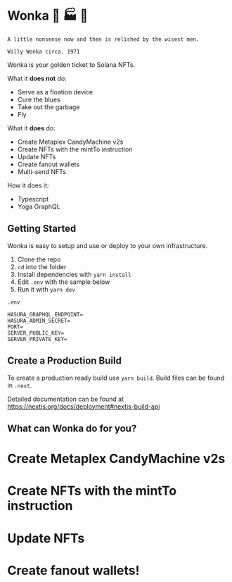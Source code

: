 # Wonka 🍬 🏭 🥇
```
A little nonsense now and then is relished by the wisest men. 

Willy Wonka circa. 1971
```

Wonka is your golden ticket to Solana NFTs.

What it **does not** do:

- Serve as a floation device
- Cure the blues
- Take out the garbage
- Fly

What it __does__ do:
- Create Metaplex CandyMachine v2s
- Create NFTs with the mintTo instruction
- Update NFTs
- Create fanout wallets
- Multi-send NFTs


How it does it:

- Typescript
- Yoga GraphQL

## Getting Started

Wonka is easy to setup and use or deploy to your own infrastructure.

1. Clone the repo
2. `cd` into the folder
3. Install dependencies with `yarn install`
4. Edit `.env` with the sample below
5. Run it with `yarn dev`


`.env`
```
HASURA_GRAPHQL_ENDPOINT=
HASURA_ADMIN_SECRET=
PORT=
SERVER_PUBLIC_KEY=
SERVER_PRIVATE_KEY=
```

## Create a Production Build 

To create a production ready build use `yarn build`. Build files can be found in `.next`.

Detailed documentation can be found at https://nextjs.org/docs/deployment#nextjs-build-api

## What can Wonka do for you?
# Create Metaplex CandyMachine v2s
# Create NFTs with the mintTo instruction
# Update NFTs
# Create fanout wallets!




